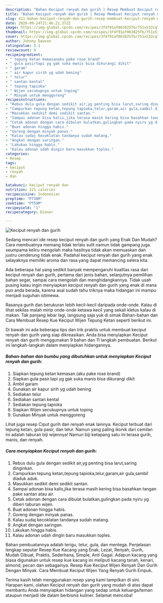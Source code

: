 ```yaml
---
description: "Bahan Keciput renyah dan gurih | Resep Membuat Keciput renyah dan gurih Yang Sedap"
title: "Bahan Keciput renyah dan gurih | Resep Membuat Keciput renyah dan gurih Yang Sedap"
slug: 411-bahan-keciput-renyah-dan-gurih-resep-membuat-keciput-renyah-dan-gurih-yang-sedap
date: 2020-09-24T21:46:21.372Z
image: https://img-global.cpcdn.com/recipes/3f4f91af063825fb/751x532cq70/keciput-renyah-dan-gurih-foto-resep-utama.jpg
thumbnail: https://img-global.cpcdn.com/recipes/3f4f91af063825fb/751x532cq70/keciput-renyah-dan-gurih-foto-resep-utama.jpg
cover: https://img-global.cpcdn.com/recipes/3f4f91af063825fb/751x532cq70/keciput-renyah-dan-gurih-foto-resep-utama.jpg
author: Johnny Dawson
ratingvalue: 3.1
reviewcount: 9
recipeingredient:
- " tepung ketan kemasanaku pake rose brand"
- " gula pasirtapi yg gak suka manis bisa dikurangi dikit"
- " garam"
- " air kapur sirih yg udah bening"
- " telur"
- " santan kental"
- " tepung tapioka"
- " Wijen secukupnya untuk toping"
- " Minyak untuk menggoreng"
recipeinstructions:
- "Rebus dulu gula dengan sedikit air,yg penting bisa larut,saring dinginkan."
- "Campurkan tepung ketan,tepung tapioka,telur,garam,air gula,sambil diaduk aduk."
- "Masukkan sedikit demi sedikit santan."
- "Sampai adonan bisa kalis,jika terasa masih kering bisa basahkan tangan pake santan atau air."
- "Cetak adonan dengan cara dibulat bulatkan,gulingkan pada nyiru yg diberi taburan wijen."
- "Buat adonan hingga habis."
- "Goreng dengan minyak panas."
- "Kalau sudaj kecoklatan tandanya sudah matang."
- "Angkat dengan saringan."
- "Lakukan hingga habis."
- "Kalau adonan udah dingin baru masukkan toples."
categories:
- Resep
tags:
- keciput
- renyah
- dan

katakunci: keciput renyah dan 
nutrition: 221 calories
recipecuisine: Indonesian
preptime: "PT38M"
cooktime: "PT59M"
recipeyield: "1"
recipecategory: Dinner

---
```



![Keciput renyah dan gurih](https://img-global.cpcdn.com/recipes/3f4f91af063825fb/751x532cq70/keciput-renyah-dan-gurih-foto-resep-utama.jpg)

Sedang mencari ide resep keciput renyah dan gurih yang Enak Dan Mudah? Cara membuatnya memang tidak terlalu sulit namun tidak gampang juga. seumpama keliru mengolah maka hasilnya tidak akan memuaskan dan justru cenderung tidak enak. Padahal keciput renyah dan gurih yang enak selayaknya memiliki aroma dan rasa yang dapat memancing selera kita.

Ada beberapa hal yang sedikit banyak mempengaruhi kualitas rasa dari keciput renyah dan gurih, pertama dari jenis bahan, selanjutnya pemilihan bahan segar, sampai cara mengolah dan menghidangkannya. Tidak usah pusing kalau ingin menyiapkan keciput renyah dan gurih yang enak di mana pun anda berada, karena asal sudah tahu triknya maka hidangan ini mampu menjadi suguhan istimewa.

Rasanya gurih dan berukuran lebih kecil-kecil daripada onde-onde. Kalau di lihat sekilas malah mirip onde-onde ketawa kecil yang sekali kletus kalau di makan. Tak panjang lebar lagi, langsung saja yuk di simak Bahan-bahan dan Cara Membuat Resep Kue Keciput Wijen Tepung Ketan seperti berikut ini.


Di bawah ini ada beberapa tips dan trik praktis untuk membuat keciput renyah dan gurih yang siap dikreasikan. Anda bisa menyiapkan Keciput renyah dan gurih menggunakan 9 bahan dan 11 langkah pembuatan. Berikut ini langkah-langkah dalam menyiapkan hidangannya.

<!--inarticleads1-->

##### Bahan-bahan dan bumbu yang dibutuhkan untuk menyiapkan Keciput renyah dan gurih:

1. Siapkan  tepung ketan kemasan.(aku pake rose brand)
1. Siapkan  gula pasir.tapi yg gak suka manis bisa dikurangi dikit
1. Ambil  garam
1. Gunakan  air kapur sirih yg udah bening
1. Sediakan  telur
1. Sediakan  santan kental
1. Sediakan  tepung tapioka
1. Siapkan  Wijen secukupnya untuk toping
1. Gunakan  Minyak untuk menggoreng


Lihat juga resep Ciput gurih dan renyah enak lainnya. Keciput terbuat dari tepung ketan, gula pasir, dan telur. Namun yang paling ikonik dari cemilan ini adalah taburan biji wijennya! Namun biji ketapang satu ini terasa gurih, manis, dan renyah. 

<!--inarticleads2-->

##### Cara menyiapkan Keciput renyah dan gurih:

1. Rebus dulu gula dengan sedikit air,yg penting bisa larut,saring dinginkan.
1. Campurkan tepung ketan,tepung tapioka,telur,garam,air gula,sambil diaduk aduk.
1. Masukkan sedikit demi sedikit santan.
1. Sampai adonan bisa kalis,jika terasa masih kering bisa basahkan tangan pake santan atau air.
1. Cetak adonan dengan cara dibulat bulatkan,gulingkan pada nyiru yg diberi taburan wijen.
1. Buat adonan hingga habis.
1. Goreng dengan minyak panas.
1. Kalau sudaj kecoklatan tandanya sudah matang.
1. Angkat dengan saringan.
1. Lakukan hingga habis.
1. Kalau adonan udah dingin baru masukkan toples.


Bahan pembuatannya adalah terigu, telur, gula, dan mentega. Penjelasan lengkap seputar Resep Kue Kacang yang Enak, Lezat, Renyah, Gurih, Mudah Dibuat, Praktis, Sederhana, Simple, Anti Gagal. Adapun kacang yang biasa digunakan untuk resep kue kacang ini meliputi kacang tanah, kenari, almond, pecan dan sebagainya. Resep Kue Keciput Wijen Renyah Dan Gurih Dengan Minyak. Cara Membuat Keciput Wijen Yang Renyah Gurih Empuk. 

Terima kasih telah menggunakan resep yang kami tampilkan di sini. Harapan kami, olahan Keciput renyah dan gurih yang mudah di atas dapat membantu Anda menyiapkan hidangan yang sedap untuk keluarga/teman ataupun menjadi ide dalam berbisnis kuliner. Selamat mencoba!
